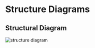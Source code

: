 # Structure Diagrams

## Structural Diagram
![structure diagram](https://user-images.githubusercontent.com/101464023/161388217-87711035-032e-4c6c-9daa-137d00fe3033.jpg)
